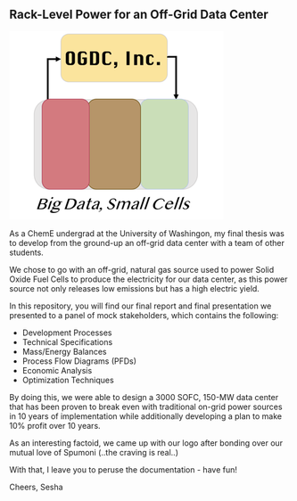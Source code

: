 ## Rack-Level Power for an Off-Grid Data Center 

![OGDC Logo](/media/data-center-logo.png)

As a ChemE undergrad at the University of Washingon, my final thesis was to develop from the ground-up an off-grid data center with a team of other students. 

We chose to go with an off-grid, natural gas source used to power Solid Oxide Fuel Cells to produce the electricity for our data center, as this power source not only releases low emissions but has a high electric yield. 

In this repository, you will find our final report and final presentation we presented to a panel of mock stakeholders, which contains the following: 
- Development Processes
- Technical Specifications
- Mass/Energy Balances
- Process Flow Diagrams (PFDs) 
- Economic Analysis 
- Optimization Techniques 

By doing this, we were able to design a 3000 SOFC, 150-MW data center that has been proven to break even with traditional on-grid power sources in 10 years of implementation while additionally developing a plan to make 10% profit over 10 years.

As an interesting factoid, we came up with our logo after bonding over our mutual love of Spumoni (..the craving is real..)

With that, I leave you to peruse the documentation - have fun! 

Cheers, 
Sesha







